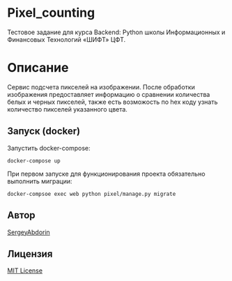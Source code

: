 # Pixel_counting
Тестовое задание для курса Backend: Python школы Информационных и Финансовых Технологий «ШИФТ» ЦФТ.

# Описание

Сервис подсчета пикселей на изображении. 
После обработки изображения предоставляет информацию о сравнении количества белых и черных пикселей,
также есть возможость по hex коду узнать количество пикселей указанного цвета.

## Запуск (docker)

Запустить docker-compose:

```docker-compose up```

При первом запуске для функционирования проекта обязательно выполнить миграции:

```docker-compsoe exec web python pixel/manage.py migrate```

## Автор

[SergeyAbdorin](https://github.com/SergeyAbdorin)

## Лицензия

[MIT License](LICENSE)